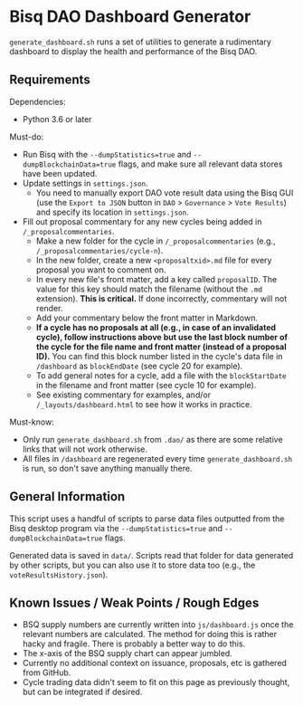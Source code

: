 # Bisq DAO Dashboard Generator

`generate_dashboard.sh` runs a set of utilities to generate a rudimentary dashboard to display the health and performance of the Bisq DAO.

## Requirements

Dependencies:
- Python 3.6 or later

Must-do:
- Run Bisq with the `--dumpStatistics=true` and `--dumpBlockchainData=true` flags, and make sure all relevant data stores have been updated.
- Update settings in `settings.json`. 
  - You need to manually export DAO vote result data using the Bisq GUI (use the `Export to JSON` button in `DAO` > `Governance` > `Vote Results`) and specify its location in `settings.json`. 
- Fill out proposal commentary for any new cycles being added in `/_proposalcommentaries`.
  - Make a new folder for the cycle in `/_proposalcommentaries` (e.g., `/_proposalcommentaries/cycle-n`).
  - In the new folder, create a new `<proposaltxid>.md` file for every proposal you want to comment on.
  - In every new file's front matter, add a key called `proposalID`. The value for this key should match the filename (without the `.md` extension). **This is critical.** If done incorrectly, commentary will not render.
  - Add your commentary below the front matter in Markdown.
  - **If a cycle has no proposals at all (e.g., in case of an invalidated cycle), follow instructions above but use the last block number of the cycle for the file name and front matter (instead of a proposal ID).** You can find this block number listed in the cycle's data file in `/dashboard` as `blockEndDate` (see cycle 20 for example).
  - To add general notes for a cycle, add a file with the `blockStartDate` in the filename and front matter (see cycle 10 for example).
  - See existing commentary for examples, and/or `/_layouts/dashboard.html` to see how it works in practice.

Must-know:
- Only run `generate_dashboard.sh` from `.dao/` as there are some relative links that will not work otherwise.
- All files in `/dashboard` are regenerated every time `generate_dashboard.sh` is run, so don't save anything manually there.

## General Information

This script uses a handful of scripts to parse data files outputted from the Bisq desktop program via the `--dumpStatistics=true` and `--dumpBlockchainData=true` flags.

Generated data is saved in `data/`. Scripts read that folder for data generated by other scripts, but you can also use it to store data too (e.g., the `voteResultsHistory.json`).

## Known Issues / Weak Points / Rough Edges

- BSQ supply numbers are currently written into `js/dashboard.js` once the relevant numbers are calculated. The method for doing this is rather hacky and fragile. There is probably a better way to do this.
- The x-axis of the BSQ supply chart can appear jumbled.
- Currently no additional context on issuance, proposals, etc is gathered from GitHub.
- Cycle trading data didn't seem to fit on this page as previously thought, but can be integrated if desired.
